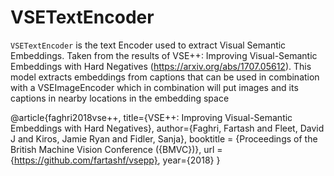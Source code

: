 # VSETextEncoder

`VSETextEncoder` is the text Encoder used to extract Visual Semantic Embeddings. Taken from the results of
VSE++: Improving Visual-Semantic Embeddings with Hard Negatives (https://arxiv.org/abs/1707.05612). This model
extracts embeddings from captions that can be used in combination with a VSEImageEncoder which in combination will
put images and its captions in nearby locations in the embedding space

@article{faghri2018vse++,
  title={VSE++: Improving Visual-Semantic Embeddings with Hard Negatives},
  author={Faghri, Fartash and Fleet, David J and Kiros, Jamie Ryan and Fidler, Sanja},
  booktitle = {Proceedings of the British Machine Vision Conference ({BMVC})},
  url = {https://github.com/fartashf/vsepp},
  year={2018}
}
